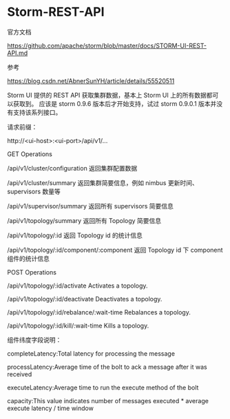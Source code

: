# Storm-REST-API

官方文档

https://github.com/apache/storm/blob/master/docs/STORM-UI-REST-API.md

参考

https://blog.csdn.net/AbnerSunYH/article/details/55520511


Storm UI 提供的 REST API 获取集群数据，基本上 Storm UI 上的所有数据都可以获取到。
应该是 storm 0.9.6 版本后才开始支持，试过 storm 0.9.0.1 版本并没有支持该系列接口。



请求前缀：

http://\<ui-host>:\<ui-port>/api/v1/...



GET Operations

/api/v1/cluster/configuration     返回集群配置数据

/api/v1/cluster/summary                   返回集群简要信息，例如 nimbus 更新时间、supervisors 数量等

/api/v1/supervisor/summary            返回所有 supervisors 简要信息

/api/v1/topology/summary                 返回所有 Topology 简要信息

/api/v1/topology/:id                          返回 Topology id 的统计信息

/api/v1/topology/:id/component/:component   返回 Topology id 下 component 组件的统计信息



POST Operations

/api/v1/topology/:id/activate                              Activates a topology.

/api/v1/topology/:id/deactivate                          Deactivates a topology.

/api/v1/topology/:id/rebalance/:wait-time   Rebalances a topology.

/api/v1/topology/:id/kill/:wait-time               Kills a topology.



组件纬度字段说明：

completeLatency:Total latency for processing the message
  
processLatency:Average time of the bolt to ack a message after it was received

executeLatency:Average time to run the execute method of the bolt

capacity:This value indicates number of messages executed * average execute latency / time window
